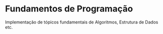 # Fundamentos de Programação

Implementação de tópicos fundamentais de Algoritmos, Estrutura de Dados etc.

